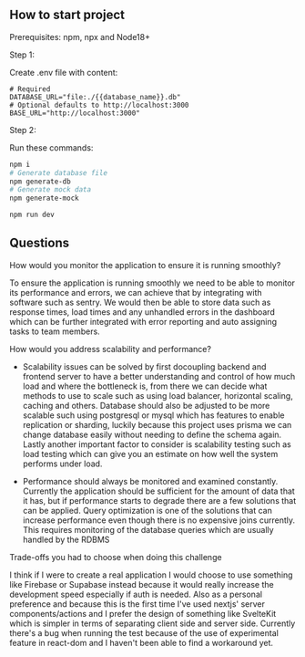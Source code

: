 ## How to start project

Prerequisites:
npm, npx and Node18+

Step 1:

Create .env file with content:
```
# Required
DATABASE_URL="file:./{{database_name}}.db"
# Optional defaults to http://localhost:3000
BASE_URL="http://localhost:3000"
```

Step 2:

Run these commands:
```bash
npm i
# Generate database file
npm generate-db
# Generate mock data
npm generate-mock

npm run dev
```

## Questions

How would you monitor the application to ensure it is running smoothly?

To ensure the application is running smoothly we need to be able to monitor its performance and errors, we can achieve that by integrating with software such as sentry. We would then be able to store data such as response times, load times and any unhandled errors in the dashboard which can be further integrated with error reporting and auto assigning tasks to team members.

How would you address scalability and performance?

- Scalability issues can be solved by first docoupling backend and frontend server to have a better understanding and control of how much load and where the bottleneck is, from there we can decide what methods to use to scale such as using load balancer, horizontal scaling, caching and others. Database should also be adjusted to be more scalable such using postgresql or mysql which has features to enable replication or sharding, luckily because this project uses prisma we can change database easily without needing to define the schema again. Lastly another important factor to consider is scalability testing such as load testing which can give you an estimate on how well the system performs under load.

- Performance should always be monitored and examined constantly. Currently the application should be sufficient for the amount of data that it has, but if performance starts to degrade there are a few solutions that can be applied. Query optimization is one of the solutions that can increase performance even though there is no expensive joins currently. This requires monitoring of the database queries which are usually handled by the RDBMS

Trade-offs you had to choose when doing this challenge

I think if I were to create a real application I would choose to use something like Firebase or Supabase instead because it would really increase the development speed especially if auth is needed. Also as a personal preference and because this is the first time I've used nextjs' server components/actions and I prefer the design of something like SvelteKit which is simpler in terms of separating client side and server side. Currently there's a bug when running the test because of the use of experimental feature in react-dom and I haven't been able to find a workaround yet.
